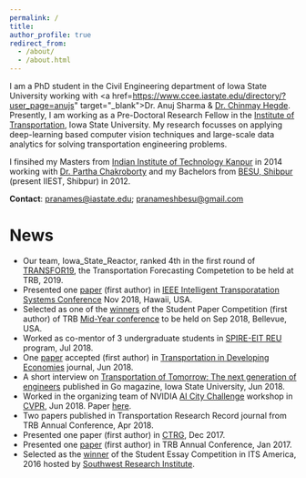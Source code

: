 ```yaml
---
permalink: /
title: 
author_profile: true
redirect_from: 
  - /about/
  - /about.html
---
```


I am a PhD student in the Civil Engineering department of Iowa State University working with <a href=https://www.ccee.iastate.edu/directory/?user_page=anujs" target="_blank">Dr. Anuj Sharma</a> & [Dr. Chinmay Hegde](http://home.engineering.iastate.edu/~chinmay/). Presently, I am working as a Pre-Doctoral Research Fellow in the [Institute of Transportation](https://intrans.iastate.edu/), Iowa State University.  My research focusses on applying deep-learning based computer vision techniques and large-scale data analytics for solving transportation engineering problems. 

I finsihed my Masters from [Indian Institute of Technology Kanpur](http://www.iitk.ac.in/) in 2014 working with [Dr. Partha Chakroborty](http://home.iitk.ac.in/~partha/) and my Bachelors from [BESU, Shibpur](http://www.iiests.ac.in/) (present IIEST, Shibpur) in 2012.

**Contact**: pranames@iastate.edu; pranameshbesu@gmail.com

News
======
* Our team, Iowa_State_Reactor, ranked 4th in the first round of [TRANSFOR19](https://github.com/TRANSFORABJ70/TRANSFOR19), the Transportation Forecasting Competetion to be held at TRB, 2019.
* Presented one [paper](https://pranamesh.github.io/files/2018-IEEE-ITSC-draft.pdf) (first author) in [IEEE Intelligent Transporatation Systems Conference](https://ieeexplore.ieee.org/document/8569426) Nov 2018, Hawaii, USA.
* Selected as one of the [winners](https://intrans.iastate.edu/news/intrans-graduate-student-wins-best-student-paper-award/) of the Student Paper Competition (first author) of TRB [Mid-Year conference](http://www.cvent.com/events/managing-roadways-and-transit-together-to-move-people-into-a-new-age-of-technology-joint-midyear-con/custom-21-be08d3a7992a4ca7a5dc86b8605e0204.aspx) to be held on Sep 2018, Bellevue, USA.
* Worked as co-mentor of 3 undergraduate students in [SPIRE-EIT REU](https://projects.vrac.iastate.edu/REU2018/research-teams/timeli-traffic-incident-management-enabled-by-large-data-innovations/) program, Jul 2018.
* One [paper](https://pranamesh.github.io/files/2018-TiDE-OddEvenDelhi.pdf) accepted (first author) in [Transportation in Developing Economies](https://link.springer.com/journal/40890) journal, Jun 2018.
* A short interview on [Transportation of Tomorrow: The next generation of engineers](http://www.go-explore-trans.org/post.cfm?ID=19070) published in Go magazine, Iowa State University, Jun 2018.
* Worked in the organizing team of NVIDIA [AI City Challenge](https://www.aicitychallenge.org/) workshop in [CVPR](http://cvpr2018.thecvf.com/), Jun 2018. Paper [here](http://openaccess.thecvf.com/content_cvpr_2018_workshops/papers/w3/Naphade_The_2018_NVIDIA_CVPR_2018_paper.pdf).
* Two papers published in Transportation Research Record journal from TRB Annual Conference, Apr 2018. 
* Presented one paper (first author) in [CTRG](https://www.civil.iitb.ac.in/ctrg2017/), Dec 2017.
* Presented one [paper](https://trid.trb.org/view/1439336) (first author) in TRB Annual Conference, Jan 2017.
* Selected as the [winner](https://news.engineering.iastate.edu/2016/06/28/ccee-students-sweep-awards-at-regional-national-intelligent-transportation-systems-contests/) of the Student Essay Competition in ITS America, 2016 hosted by [Southwest Research Institute](https://www.swri.org/).



